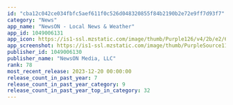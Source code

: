 ```yaml
---
id: "cba12c042ce034fbfc5aef611f0c526d048320855f84b2190b2e72e9ff7d93f7"
category: "News"
app_name: "NewsON - Local News & Weather"
app_id: 1049006131
app_icon: https://is1-ssl.mzstatic.com/image/thumb/Purple126/v4/2b/e2/66/2be26607-fba2-235d-75ec-820ee97908f5/AppIcon-0-0-1x_U007epad-0-85-220.png/1024x1024bb.png
app_screenshot: https://is1-ssl.mzstatic.com/image/thumb/PurpleSource116/v4/70/d6/9a/70d69aac-b35b-3463-7959-0f0e4759a9a4/74256cc5-b108-45f0-9035-630cfc6fe15e_NewsON_iOS_-_App_Store_Screenshot_Graphics_Apple_1284x2778_One.jpg/1284x2778bb.png
publisher_id: 1049006130
publisher_name: "NewsON Media, LLC"
rank: 78
most_recent_release: 2023-12-20 00:00:00
release_count_in_past_year: 7
release_count_in_past_year_category: 9
release_count_in_past_year_top_in_category: 32
---
```

